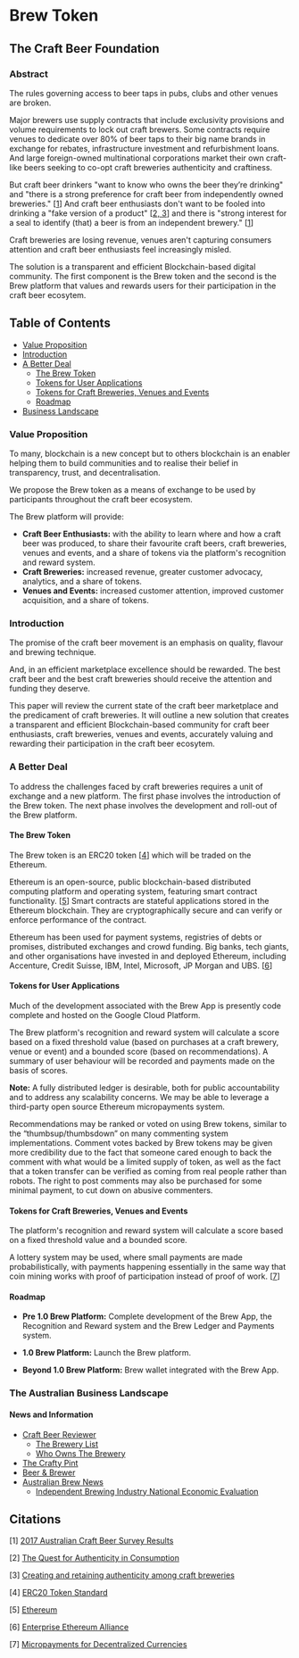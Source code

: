 <p align="center">
  <h1>Brew Token</h1>
</p>

<p align="center">
<h2>The Craft Beer Foundation</h2>
</p>

<p align="center">
<h3>Abstract</h3>
</p>

The rules governing access to beer taps in pubs, clubs and other venues are broken.

Major brewers use supply contracts that include exclusivity provisions and volume requirements to lock out craft
brewers. Some contracts require venues to dedicate over 80% of beer taps to their big name brands in exchange for
rebates, infrastructure investment and refurbishment loans. And large foreign-owned multinational corporations market 
their own craft-like beers seeking to co-opt craft breweries authenticity and craftiness. 

But craft beer drinkers "want to know who owns the beer they’re drinking" and "there is a strong preference for craft 
beer from independently owned breweries." [[1](#citations)] And craft beer enthusiasts don't want to be fooled into 
drinking a "fake version of a product" [[2, 3](#citations)] and there is "strong interest for a seal to identify (that) 
a beer is from an independent brewery." [[1](#citations)]

Craft breweries are losing revenue, venues aren't capturing consumers attention and craft beer enthusiasts feel 
increasingly misled.

The solution is a transparent and efficient Blockchain-based digital community. The first component is the Brew token 
and the second is the Brew platform that values and rewards users for their participation in the craft beer ecosytem.

## Table of Contents

- [Value Proposition](#value-proposition)
- [Introduction](#introduction)
- [A Better Deal](#a-new-deal)
  - [The Brew Token](#the-brew-token)
  - [Tokens for User Applications](#tokens-for-user-applications)
  - [Tokens for Craft Breweries, Venues and Events](#tokens-for-craft-breweries-venues-and-vents)
  - [Roadmap](#roadmap)
- [Business Landscape](#business-landscape)
    
### Value Proposition

To many, blockchain is a new concept but to others blockchain is an enabler helping them to build communities and to
realise their belief in transparency, trust, and decentralisation.

We propose the Brew token as a means of exchange to be used by participants throughout the craft beer ecosystem.

The Brew platform will provide:

- <strong>Craft Beer Enthusiasts:</strong> with the ability to learn where and how a craft beer was produced, to 
  share their favourite craft beers, craft breweries, venues and events, and a share of tokens via the platform's 
  recognition and reward system.
- <strong>Craft Breweries:</strong> increased revenue, greater customer advocacy, analytics, and a share of tokens.
- <strong>Venues and Events:</strong> increased customer attention, improved customer acquisition, and a share of tokens.

### Introduction

The promise of the craft beer movement is an emphasis on quality, flavour and brewing technique.

And, in an efficient marketplace excellence should be rewarded. The best craft beer and the best craft breweries 
should receive the attention and funding they deserve.

This paper will review the current state of the craft beer marketplace and the predicament of craft breweries.
It will outline a new solution that creates a transparent and efficient Blockchain-based community for craft beer 
enthusiasts, craft breweries, venues and events, accurately valuing and rewarding their participation in the 
craft beer ecosytem.

### A Better Deal

To address the challenges faced by craft breweries requires a unit of exchange and a new platform. The first phase
involves the introduction of the Brew token. The next phase involves the development and roll-out of the Brew platform.

#### The Brew Token

The Brew token is an ERC20 token [[4](#citations)] which will be traded on the Ethereum. 

Ethereum is an open-source, public blockchain-based distributed computing platform and operating system, featuring 
smart contract functionality. [[5](#citations)] Smart contracts are stateful applications stored in the Ethereum 
blockchain. They are cryptographically secure and can verify or enforce performance of the contract.

Ethereum has been used for payment systems, registries of debts or promises, distributed exchanges and crowd funding.
Big banks, tech giants, and other organisations have invested in and deployed Ethereum, including Accenture, 
Credit Suisse, IBM, Intel, Microsoft, JP Morgan and UBS. [[6](#citations)] 

#### Tokens for User Applications

Much of the development associated with the Brew App is presently code complete and hosted on the Google Cloud Platform.

The Brew platform's recognition and reward system will calculate a score based on a fixed threshold value 
(based on purchases at a craft brewery, venue or event) and a bounded score 
(based on recommendations). A summary of user behaviour will be recorded and payments made on the basis of scores. 

**Note:** A fully distributed ledger is desirable, both for public accountability and to address any scalability 
concerns. We may be able to leverage a third-party open source Ethereum micropayments system.

Recommendations may be ranked or voted on using Brew tokens, similar to the “thumbsup/thumbsdown” on many commenting 
system implementations. Comment votes backed by Brew tokens may be given more credibility due to the fact that someone
cared enough to back the comment with what would be a limited supply of token, as well as the fact that a token transfer
can be verified as coming from real people rather than robots. The right to post comments may also be purchased for 
some minimal payment, to cut down on abusive commenters.

#### Tokens for Craft Breweries, Venues and Events

The platform's recognition and reward system will calculate a score based on a fixed threshold value and a bounded score.

A lottery system may be used, where small payments are made probabilistically, with payments happening essentially 
in the same way that coin mining works with proof of participation instead of proof of work. [[7](#citations)]

#### Roadmap

- <strong>Pre 1.0 Brew Platform:</strong> Complete development of the Brew App, the Recognition and Reward system and the Brew Ledger 
and Payments system.

- <strong>1.0 Brew Platform:</strong> Launch the Brew platform.

- <strong>Beyond 1.0 Brew Platform:</strong> Brew wallet integrated with the Brew App.

### The Australian Business Landscape

#### News and Information

- [Craft Beer Reviewer](http://craftbeerreviewer.com/)
  - [The Brewery List](http://craftbeerreviewer.com/the-brewery-list/)
  - [Who Owns The Brewery](http://craftbeerreviewer.com/corporate-craft-beer/)
- [The Crafty Pint](https://craftypint.com/)
- [Beer & Brewer](https://www.beerandbrewer.com/)
- [Australian Brew News](https://www.brewsnews.com.au/)
  - [Independent Brewing Industry National Economic Evaluation](http://iba.org.au/independent-brewing-industry-national-economic-evaluation/)



## Citations

[1] [2017 Australian Craft Beer Survey Results](https://www.beercartel.com.au/blog/2017-australian-craft-beer-survey-results/)

[2] [The Quest for Authenticity in Consumption](https://academic.oup.com/jcr/article-abstract/36/5/838/1790161?redirectedFrom=fulltext)

[3] [Creating and retaining authenticity among craft breweries](https://open.bu.edu/handle/2144/15673)

[4] [ERC20 Token Standard](https://theethereum.wiki/w/index.php/ERC20_Token_Standard)

[5] [Ethereum](https://en.wikipedia.org/wiki/Ethereum)

[6] [Enterprise Ethereum Alliance](https://entethalliance.org/)

[7] [Micropayments for Decentralized Currencies](https://eprint.iacr.org/2016/332.pdf)

